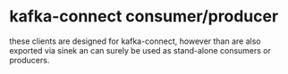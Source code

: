 # kafka-connect consumer/producer
these clients are designed for kafka-connect, however
than are also exported via sinek an can surely be used as stand-alone
consumers or producers.